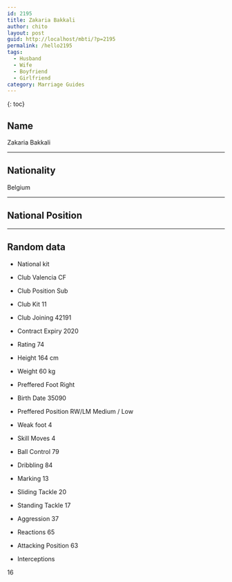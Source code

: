 ```yaml
---
id: 2195
title: Zakaria Bakkali
author: chito
layout: post
guid: http://localhost/mbti/?p=2195
permalink: /hello2195
tags:
  - Husband
  - Wife
  - Boyfriend
  - Girlfriend
category: Marriage Guides
---
```



{: toc}


## Name  
Zakaria Bakkali 

* * *

## Nationality  
Belgium 

* * *

## National Position 

* * *

## Random data 

  * National kit 
  * Club 
Valencia CF 

  * Club Position 
Sub 

  * Club Kit 
11 

  * Club Joining 
42191 

  * Contract Expiry 
2020 

  * Rating 
74 

  * Height 
164 cm 

  * Weight 
60 kg 

  * Preffered Foot 
Right 

  * Birth Date 
35090 

  * Preffered Position 
RW/LM Medium / Low 

  * Weak foot 
4 

  * Skill Moves 
4 

  * Ball Control 
79 

  * Dribbling 
84 

  * Marking 
13 

  * Sliding Tackle 
20 

  * Standing Tackle 
17 

  * Aggression 
37 

  * Reactions 
65 

  * Attacking Position 
63 

  * Interceptions 

16</ul>